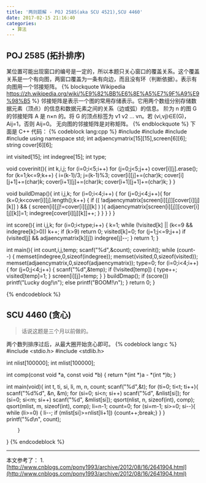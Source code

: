 ```yaml
---
title: '两则题解 - POJ 2585(aka SCU 4521),SCU 4460'
date: 2017-02-15 21:16:40
categories:
  - 算法
---
```


## POJ 2585 (拓扑排序)

<!--more-->

某位置可能出现窗口的编号是一定的，所以本题只关心窗口的覆盖关系。这个覆盖关系是一个有向图，两窗口覆盖为一条有向边，而且没有环（判断依据）。表示有向图用一个邻接矩阵。
{% blockquote Wikipedia https://zh.wikipedia.org/wiki/%E9%82%BB%E6%8E%A5%E7%9F%A9%E9%98%B5 %}
邻接矩阵是表示一个图的常用存储表示。它用两个数组分别存储数据元素（顶点）的信息和数据元素之间的关系（边或弧）的信息。
阶为 n 的图 G 的邻接矩阵 A 是 n×n 的。将 G 的顶点标签为 v1 v2 ... vn。若 (vi,vj)∈E(G)， Aij=1，否则 Aij=0。
无向图的邻接矩阵是对称矩阵。
{% endblockquote %}
下面是 C++ 代码：
{% codeblock lang:cpp %}
#include <iostream>
#include <cstdio>
#include <cstring>
#include <string>
using namespace std;
int adjaencymatrix[15][15],screen[6][6];
string cover[6][6];

int visited[15];
int indegree[15];
int type;

void coverinit(){
	int k,i,j;
	for (i=0;i<5;i++) for (j=0;j<5;j++) cover[i][j].erase();
	for (k=1;k<=9;k++) {
		i=(k-1)/3;
		j=(k-1)%3;
		cover[i][j]+=(char)k; cover[i][j+1]+=(char)k; cover[i+1][j]+=(char)k; cover[i+1][j+1]+=(char)k;
	}
}

void buildDmap(){
	int i,j,k;
	for (i=0;i<4;i++) {
		for (j=0;j<4;j++){
			for (k=0;k<cover[i][j].length();k++) {
				if (( !adjaencymatrix[screen[i][j]][cover[i][j][k]] ) && ( screen[i][j]!=cover[i][j][k] ) ){
					adjaencymatrix[screen[i][j]][cover[i][j][k]]=1;
					indegree[cover[i][j][k]]++;
				}
			}
		}
	}
}

int score(){
	int i,j,k;
	for (i=0;i<type;i++) {
		k=1;
		while (!visited[k] || (k<=9 && indegree[k]>0)) k++;
		if (k>9) return 0;
		visited[k]=0;
		for (j=1;j<=9;j++) if (visited[j] && adjaencymatrix[k][j]) indegree[j]--;
	}
	return 1;
}

int main(){
	int count,i,j,temp;
	scanf("%d",&count);
	coverinit();
	while (count--) {
		memset(indegree,0,sizeof(indegree));
		memset(visited,0,sizeof(visited));
		memset(adjaencymatrix,0,sizeof(adjaencymatrix));
		type=0;
		for (i=0;i<4;i++) {
			for (j=0;j<4;j++) {
				scanf("%d",&temp);
				if (!visited[temp]) {
					type++; visited[temp]=1;
				}
				screen[i][j]=temp;
			}
		}
		buildDmap();
		if (score()) printf("Lucky dog!\n"); else printf("BOOM!\n");
	}
	return 0;
}

{% endcodeblock %}

## SCU 4460 (贪心)
> 话说这题是三个月以前做的。

两个数列排序过后，从最大圈开始贪心即可。
{% codeblock lang:c %}
#include <stdio.h>
#include <stdlib.h>

int nlist[100000];
int mlist[100000];

int comp(const void *a, const void *b)
{
        return *(int *)a - *(int *)b;
}

int main(void){
        int t, ti, si, li, m, n, count;
        scanf("%d",&t);
        for (ti=0; ti<t; ti++){
                scanf("%d%d", &n, &m);
                for (si=0; si<n; si++) scanf("%d", &nlist[si]);
                for (si=0; si<m; si++) scanf("%d", &mlist[si]);
                qsort(nlist, n, sizeof(int), comp);
                qsort(mlist, m, sizeof(int), comp);
                li=n-1;
                count=0;
                for (si=m-1; si>=0; si--){
                        while (li>=0) {
                                li--;
                                if (mlist[si]>=nlist[li+1]) {count++;break;}
                        }
                }
                printf("%d\n", count);

        }
}
{% endcodeblock %}

* * *
本文参考了：
1.[http://www.cnblogs.com/pony1993/archive/2012/08/16/2641904.html](http://www.cnblogs.com/pony1993/archive/2012/08/16/2641904.html)
